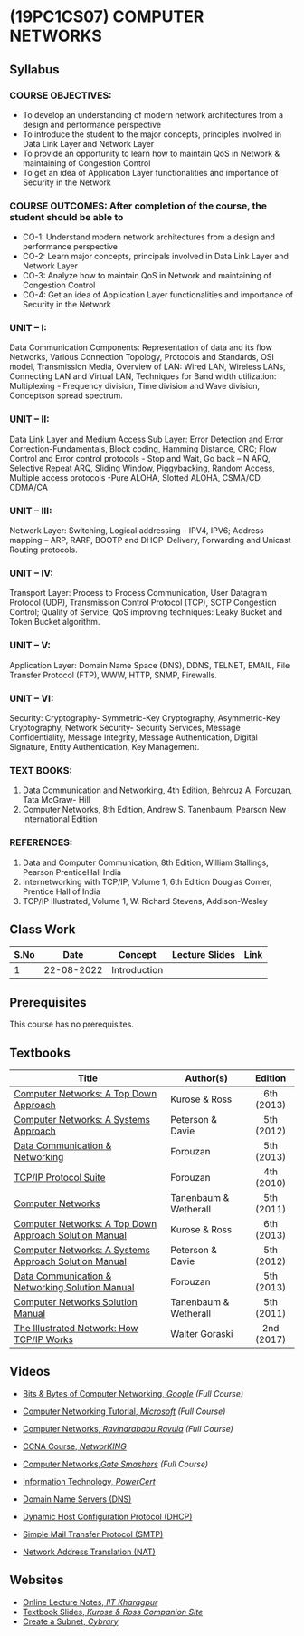 # (19PC1CS07) COMPUTER NETWORKS
## Syllabus
### COURSE OBJECTIVES:
 - To develop an understanding of modern network architectures from a design and performance perspective
 - To introduce the student to the major concepts, principles involved in Data Link Layer and Network Layer
 - To provide an opportunity to learn how to maintain QoS in Network & maintaining of Congestion Control
 - To get an idea of Application Layer functionalities and importance of Security in the Network

### COURSE OUTCOMES: After completion of the course, the student should be able to
  - CO-1: Understand modern network architectures from a design and performance perspective
  - CO-2: Learn major concepts, principals involved in Data Link Layer and Network Layer
  - CO-3: Analyze how to maintain QoS in Network and maintaining of Congestion Control
  - CO-4: Get an idea of Application Layer functionalities and importance of Security in the Network
### UNIT – I:
Data Communication Components: Representation of data and its flow Networks, Various Connection Topology, Protocols and Standards, OSI model, Transmission Media, Overview of LAN: Wired LAN, Wireless LANs, Connecting LAN and Virtual LAN, Techniques for Band width utilization: Multiplexing - Frequency division, Time division and Wave division, Conceptson spread spectrum.

### UNIT – II:
Data Link Layer and Medium Access Sub Layer: Error Detection and Error Correction-Fundamentals, Block coding, Hamming Distance, CRC; Flow Control and Error control protocols - Stop and Wait, Go back – N ARQ, Selective Repeat ARQ, Sliding Window, Piggybacking, Random Access, Multiple access protocols -Pure ALOHA, Slotted ALOHA, CSMA/CD, CDMA/CA

### UNIT – III:
Network Layer: Switching, Logical addressing – IPV4, IPV6; Address mapping – ARP, RARP, BOOTP and DHCP–Delivery, Forwarding and Unicast Routing protocols.

### UNIT – IV:
Transport Layer: Process to Process Communication, User Datagram Protocol (UDP), Transmission Control Protocol (TCP), SCTP Congestion Control; Quality of Service, QoS
improving techniques: Leaky Bucket and Token Bucket algorithm.

### UNIT – V:
Application Layer: Domain Name Space (DNS), DDNS, TELNET, EMAIL, File Transfer Protocol (FTP), WWW, HTTP, SNMP, Firewalls.

### UNIT – VI:
Security: Cryptography- Symmetric-Key Cryptography, Asymmetric-Key Cryptography, Network Security- Security Services, Message Confidentiality,
Message Integrity, Message Authentication, Digital Signature, Entity Authentication, Key Management.

### TEXT BOOKS:
1. Data Communication and Networking, 4th Edition, Behrouz A. Forouzan, Tata McGraw- Hill
2. Computer Networks, 8th Edition, Andrew S. Tanenbaum, Pearson New International Edition

### REFERENCES:
1. Data and Computer Communication, 8th Edition, William Stallings, Pearson PrenticeHall India
2. Internetworking with TCP/IP, Volume 1, 6th Edition Douglas Comer, Prentice Hall of India
3. TCP/IP Illustrated, Volume 1, W. Richard Stevens, Addison-Wesley

## Class Work
| S.No | Date | Concept | Lecture Slides | Link|
| -------------|-------------|:-----:|--------|---------|
|1 |22-08-2022|Introduction | | | 

## Prerequisites

This course has no prerequisites.

## Textbooks

| Title | Author(s) | Edition |
| -------------|-------------|:-----:|
| [Computer Networks: A Top Down Approach](https://drive.google.com/open?id=1p6meleR3Eutf97yRag-McLrjv8olPTLE) | Kurose & Ross | 6th (2013) |
| [Computer Networks: A Systems Approach](https://drive.google.com/open?id=13NzfDz6FbRoHUmeL6bkQfUjUCpQyd_QA) | Peterson & Davie | 5th (2012) |
| [Data Communication & Networking](https://drive.google.com/open?id=13frawLX1gT_0JnKOiEOnSeoHp-kp9-qO) | Forouzan | 5th (2013) |
| [TCP/IP Protocol Suite](https://drive.google.com/open?id=1Usfu1MlxY2PJfYZx1NXbeXlRrMQbrvk8)| Forouzan | 4th (2010) |
| [Computer Networks](https://drive.google.com/open?id=1QKS_Za5p9vAbifwbO9Wsws2xjg5Wj4pG)| Tanenbaum & Wetherall | 5th (2011) |
| [Computer Networks: A Top Down Approach Solution Manual](https://drive.google.com/open?id=1JXNP7EmQBdI8xZHxzpm21TjzhcFwVOsS)| Kurose & Ross | 6th (2013) |
| [Computer Networks: A Systems Approach Solution Manual](https://drive.google.com/open?id=1HmJ_FGfoTFYT187ex-l0UUZ4vs7I9OOd)| Peterson & Davie | 5th (2012) |
| [Data Communication & Networking Solution Manual](https://drive.google.com/open?id=1RFxqwxCWB0gMeb9HIBZ3cJMZXspJsisz)| Forouzan | 5th (2013) |
| [Computer Networks Solution Manual](https://drive.google.com/open?id=18NnsSUl_vkjY1_EcOFIWNFVqbLql6d-q)| Tanenbaum & Wetherall | 5th (2011) |
| [The Illustrated Network: How TCP/IP Works](https://drive.google.com/open?id=1yhGt1Jvr2fx41wWDmTxEPoVZaZxufD_1)| Walter Goraski | 2nd (2017) |


## Videos

*	[Bits & Bytes of Computer Networking, *Google*](https://www.coursera.org/learn/computer-networking?specialization=google-it-support) *(Full Course)*
*	[Computer Networking Tutorial, *Microsoft*](https://www.youtube.com/watch?v=svkGASq8mNM&t=9772s) *(Full Course)*
*	[Computer Networks, *Ravindrababu Ravula*](https://www.youtube.com/watch?v=UXMIxCYZu8o&list=PLEbnTDJUr_IegfoqO4iPnPYQui46QqT0j) *(Full Course)*
*	[CCNA Course, *NetworKING*](https://www.youtube.com/watch?v=n2D1o-aM-2s&list=PLh94XVT4dq02frQRRZBHzvj2hwuhzSByN)
*	[Computer Networks,*Gate Smashers*](https://www.youtube.com/playlist?list=PLxCzCOWd7aiGFBD2-2joCpWOLUrDLvVV_) *(Full Course)*
*	[Information Technology, *PowerCert*](https://www.youtube.com/playlist?list=PL7zRJGi6nMRzHkyXpGZJg3KfRSCrF15Jg)

*	[Domain Name Servers (DNS)](https://www.youtube.com/watch?v=72snZctFFtA&t=1s)
*	[Dynamic Host Configuration Protocol (DHCP)](https://www.youtube.com/watch?v=IUOVSIKj6GU&t=1s)
*	[Simple Mail Transfer Protocol (SMTP)](https://www.youtube.com/watch?v=j7kMZD81hec&t=1s)
*	[Network Address Translation (NAT)](https://www.youtube.com/watch?v=QBqPzHEDzvo)

## Websites

*	[Online Lecture Notes, *IIT Kharagpur*](https://www.cse.iitk.ac.in/users/dheeraj/cs425//)
*	[Textbook Slides, *Kurose & Ross Companion Site*](http://www-net.cs.umass.edu/kurose-ross-ppt-6e/)
*	[Create a Subnet, *Cybrary*](https://www.cybrary.it/skill-certification-course/subnetting-certification-training-course/)
